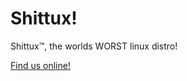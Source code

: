 # Shittux!
Shittux™, the worlds WORST linux distro!

[Find us online!](https://shittux.211732.xyz/socials)
